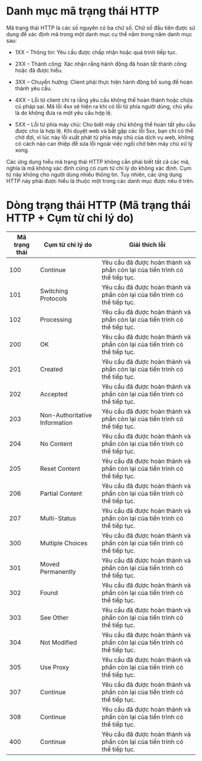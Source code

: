 # Danh mục mã trạng thái HTTP

Mã trạng thái HTTP là các số nguyên có ba chữ số. Chữ số đầu tiên được sử dụng để xác định mã trong một danh mục cụ thể nằm trong năm danh mục sau:

- 1XX – Thông tin: Yêu cầu được chấp nhận hoặc quá trình tiếp tục.

- 2XX – Thành công: Xác nhận rằng hành động đã hoàn tất thành công hoặc đã được hiểu.

- 3XX – Chuyển hướng: Client phải thực hiện hành động bổ sung để hoàn thành yêu cầu.

- 4XX – Lỗi từ client chỉ ra rằng yêu cầu không thể hoàn thành hoặc chứa cú pháp sai. Mã lỗi 4xx sẽ hiện ra khi có lỗi từ phía người dùng, chủ yếu là do không đưa ra một yêu cầu hợp lệ.

- 5XX – Lỗi từ phía máy chủ: Cho biết máy chủ không thể hoàn tất yêu cầu được cho là hợp lệ. Khi duyệt web và bắt gặp các lỗi 5xx, bạn chỉ có thể chờ đợi, vì lúc này lỗi xuất phát từ phía máy chủ của dịch vụ web, không có cách nào can thiệp để sửa lỗi ngoài việc ngồi chờ bên máy chủ xử lý xong.

Các ứng dụng hiểu mã trạng thái HTTP không cần phải biết tất cả các mã, nghĩa là mã không xác định cũng có cụm từ chỉ lý do không xác định. Cụm từ này không cho người dùng nhiều thông tin. Tuy nhiên, các ứng dụng HTTP này phải được hiểu là thuộc một trong các danh mục được nêu ở trên.

# Dòng trạng thái HTTP (Mã trạng thái HTTP + Cụm từ chỉ lý do)

| Mã trạng thái  |           Cụm từ chỉ lý do             |                        Giải thích lỗi| 
|-|-|-|
|       100      | Continue                               | Yêu cầu đã được hoàn thành và phần còn lại của tiến trình có thể tiếp tục. |
|       101      | Switching Protocols                               | Yêu cầu đã được hoàn thành và phần còn lại của tiến trình có thể tiếp tục. |
|       102      | Processing                               | Yêu cầu đã được hoàn thành và phần còn lại của tiến trình có thể tiếp tục. |
|       200      | OK                               | Yêu cầu đã được hoàn thành và phần còn lại của tiến trình có thể tiếp tục. |
|       201      | Created                               | Yêu cầu đã được hoàn thành và phần còn lại của tiến trình có thể tiếp tục. |
|       202      | Accepted                               | Yêu cầu đã được hoàn thành và phần còn lại của tiến trình có thể tiếp tục. |
|       203      | Non-Authoritative Information                              | Yêu cầu đã được hoàn thành và phần còn lại của tiến trình có thể tiếp tục. |
|       204      | No Content                               | Yêu cầu đã được hoàn thành và phần còn lại của tiến trình có thể tiếp tục. |
|       205      | Reset Content                               | Yêu cầu đã được hoàn thành và phần còn lại của tiến trình có thể tiếp tục. |
|       206      | Partial Content                               | Yêu cầu đã được hoàn thành và phần còn lại của tiến trình có thể tiếp tục. |
|       207      | Multi-Status                               | Yêu cầu đã được hoàn thành và phần còn lại của tiến trình có thể tiếp tục. |
|       300      | Multiple Choices                               | Yêu cầu đã được hoàn thành và phần còn lại của tiến trình có thể tiếp tục. |
|       301      | Moved Permanently                               | Yêu cầu đã được hoàn thành và phần còn lại của tiến trình có thể tiếp tục. |
|       302      | 	Found                               | Yêu cầu đã được hoàn thành và phần còn lại của tiến trình có thể tiếp tục. |
|       303      | See Other                               | Yêu cầu đã được hoàn thành và phần còn lại của tiến trình có thể tiếp tục. |
|       304      | Not Modified                               | Yêu cầu đã được hoàn thành và phần còn lại của tiến trình có thể tiếp tục. |
|       305      | Use Proxy                               | Yêu cầu đã được hoàn thành và phần còn lại của tiến trình có thể tiếp tục. |
|       307      | Continue                               | Yêu cầu đã được hoàn thành và phần còn lại của tiến trình có thể tiếp tục. |
|       308      | Continue                               | Yêu cầu đã được hoàn thành và phần còn lại của tiến trình có thể tiếp tục. |
|       400      | Continue                               | Yêu cầu đã được hoàn thành và phần còn lại của tiến trình có thể tiếp tục. |



